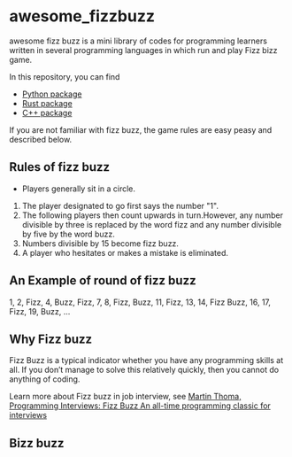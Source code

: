 # awesome_fizzbuzz
awesome fizz buzz is a mini library of codes for programming learners written in several programming languages in which run and play Fizz bizz game.

In this repository, you can find
- [Python package](python/)
- [Rust package](rust/)
- [C++ package](cpp/)

If you are not familiar with fizz buzz, the game rules are easy peasy and described below.

## Rules of fizz buzz  
- Players generally sit in a circle.
1. The player designated to go first says the number "1".
1. The following players then count upwards in turn.However, any number divisible by three is replaced by the word fizz and any number divisible by five by the word buzz.
1. Numbers divisible by 15 become fizz buzz.
1. A player who hesitates or makes a mistake is eliminated.

## An Example of round of fizz buzz  
1, 2, Fizz, 4, Buzz, Fizz, 7, 8, Fizz, Buzz, 11, Fizz, 13, 14, Fizz Buzz, 16, 17, Fizz, 19, Buzz, ...

## Why Fizz buzz
Fizz Buzz is a typical indicator whether you have any programming skills at all. If you don’t manage to solve this relatively quickly, then you cannot do anything of coding.

Learn more about Fizz buzz in job interview, see [Martin Thoma, Programming Interviews: Fizz Buzz An all-time programming classic for interviews](https://martinthoma.medium.com/programming-interviews-fizz-buzz-882d545c7ad2)

## Bizz buzz  
